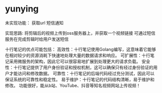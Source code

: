 # yunying

未实现功能：
获取url
短信通知

实现思路:
将剪辑后的视频上传到oss服务器上，并获取一个视频链接
可通过短信服务在完成剪辑时给用户发送短信



十行笔记的优点可能包括：
高效性：十行笔记使用Golang编写，这意味着它能够在相对较少的资源消耗下快速地处理大量的数据请求和响应。
可扩展性：十行笔记采用微服务的架构，因此它可以很容易地扩展到处理更大的请求负载。
安全性：十行笔记提供了用户身份验证和授权机制，这可以确保只有经过身份验证的用户才能访问和修改数据。
可靠性：十行笔记的后端代码经过充分测试，因此可以保证系统的可靠性和稳定性。
易于维护：十行笔记的代码结构清晰，易于维护和修改。
功能很好，能从b站、YouTube、抖音等知名视频网站上传视频！
